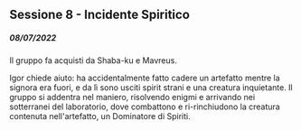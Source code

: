 ## Sessione 8 - Incidente Spiritico

##### 08/07/2022

Il gruppo fa acquisti da Shaba-ku e Mavreus.

Igor chiede aiuto: ha accidentalmente fatto cadere un artefatto mentre la signora era fuori, e da lì sono usciti spirit strani e una creatura inquietante. Il gruppo si addentra nel maniero, risolvendo enigmi e arrivando nei sotterranei del laboratorio, dove combattono e ri-rinchiudono la creatura contenuta nell'artefatto, un Dominatore di Spiriti.